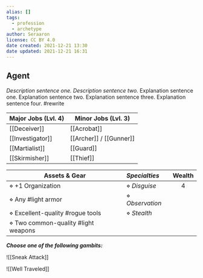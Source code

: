 ```yaml
---
alias: []
tags:
  - profession
  - archetype
author: Seraaron
license: CC BY 4.0
date created: 2021-12-21 13:30
date updated: 2021-12-21 16:31
---
```


## Agent

_Description sentence one. Description sentence two._ Explanation sentence one. Explanation sentence two. Explanation sentence three. Explanation sentence four.  #rewrite

| Major Jobs (Lvl. 4) | Minor Jobs (Lvl. 3)     |
| ------------------- | ----------------------- |
| [[Deceiver]]        | [[Acrobat]]             |
| [[Investigator]]    | [[Archer]] / [[Gunner]] |
| [[Martialist]]      | [[Guard]]               |
| [[Skirmisher]]      | [[Thief]]               |

| Assets & Gear                       | _Specialties_   | Wealth |
| ---------------------------------- | :-------------- | :----: |
| ⋄ +1 Organization                   | ⋄ _Disguise_    |    4   |
| ⋄ Any #light armor                  | ⋄ _Observation_ |        |
| ⋄ Excellent-quality #rogue tools    | ⋄ _Stealth_     |        |
| ⋄ Two common-quality #light weapons |                 |        |

_**Choose one of the following gambits:**_

![[Sneak Attack]]

![[Well Traveled]]
